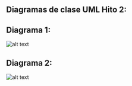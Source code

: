 ## Diagramas de clase UML Hito 2:

## Diagrama 1:
![alt text](https://github.com/Pabluskagamo/The-GamuSinner/tree/main/documents/diagramas%20de%20clases/Diagrama1.png)


## Diagrama 2:
![alt text](https://github.com/Pabluskagamo/The-GamuSinner/tree/main/documents/diagramas%20de%20clases/Diagrama2.png)
